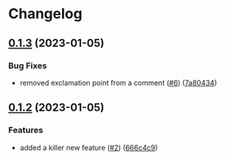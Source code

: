 # Changelog

## [0.1.3](https://github.com/beeme1mr/go-sdk-contrib/compare/hooks/open-telemetry-v0.1.2...hooks/open-telemetry-v0.1.3) (2023-01-05)


### Bug Fixes

* removed exclamation point from a comment ([#6](https://github.com/beeme1mr/go-sdk-contrib/issues/6)) ([7a80434](https://github.com/beeme1mr/go-sdk-contrib/commit/7a80434539b6bbcccffa5171cdbafb58dce35d07))

## [0.1.2](https://github.com/beeme1mr/go-sdk-contrib/compare/hooks/open-telemetry-v0.1.1...hooks/open-telemetry-v0.1.2) (2023-01-05)


### Features

* added a killer new feature ([#2](https://github.com/beeme1mr/go-sdk-contrib/issues/2)) ([666c4c9](https://github.com/beeme1mr/go-sdk-contrib/commit/666c4c941ea8ceda69ea749db462e3792417ebf3))
